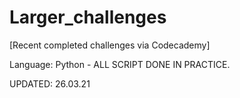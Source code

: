 # Larger_challenges
[Recent completed challenges via Codecademy]

Language: Python - ALL SCRIPT DONE IN PRACTICE.

UPDATED: 26.03.21
